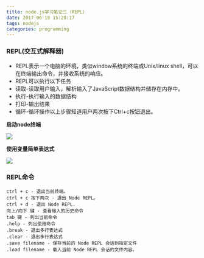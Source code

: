 ```yaml
---
title: node.js学习笔记三（REPL）
date: 2017-06-18 15:28:17
tags: nodejs
categories: programming
---
```

### REPL(交互式解释器)
* REPL表示一个电脑的环境，类似window系统的终端或Unix/linux shell，可以在终端输出命令，并接收系统的响应。
* REPL可以执行以下任务
 * 读取-读取用户输入，解析输入了JavaScript数据结构并储存在内存中。
 * 执行-执行输入的数据结构
 * 打印-输出结果
 * 循环-循环操作以上步骤知道用户两次按下Ctrl+c按钮退出。
 <!-- more -->
**启动node终端**

![](http://oibijaovc.bkt.clouddn.com/%E5%90%AF%E5%8A%A8node%E7%BB%88%E7%AB%AF.png)
 
**使用变量简单表达式**

![](http://oibijaovc.bkt.clouddn.com/%E7%AE%80%E5%8D%95%E8%BF%90%E7%AE%97.png)

### REPL命令
	ctrl + c - 退出当前终端。
	ctrl + c 按下两次 - 退出 Node REPL。
	ctrl + d - 退出 Node REPL.
	向上/向下 键 - 查看输入的历史命令
	tab 键 - 列出当前命令
	.help - 列出使用命令
	.break - 退出多行表达式
	.clear - 退出多行表达式
	.save filename - 保存当前的 Node REPL 会话到指定文件
	.load filename - 载入当前 Node REPL 会话的文件内容。